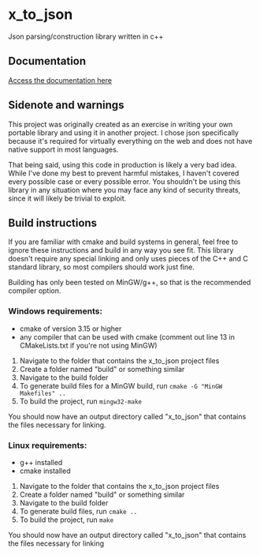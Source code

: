 # x_to_json
Json parsing/construction library written in c++

## Documentation
[Access the documentation here](https://github.com/Cattimus/x_to_json/wiki)

## Sidenote and warnings
This project was originally created as an exercise in writing your own portable library and using it in another project. I chose json specifically because it's required for virtually everything on the web and does not have native support in most languages. 

That being said, using this code in production is likely a very bad idea. While I've done my best to prevent harmful mistakes, I haven't covered every possible case or every possible error. You shouldn't be using this library in any situation where you may face any kind of security threats, since it will likely be trivial to exploit.

## Build instructions

If you are familiar with cmake and build systems in general, feel free to ignore these instructions and build in any way you see fit. This library doesn't require any special linking and only uses pieces of the C++ and C standard library, so most compilers should work just fine.

Building has only been tested on MinGW/g++, so that is the recommended compiler option.

### Windows requirements:
- cmake of version 3.15 or higher
- any compiler that can be used with cmake (comment out line 13 in CMakeLists.txt if you're not using MinGW)

1. Navigate to the folder that contains the x_to_json project files
2. Create a folder named "build" or something similar
3. Navigate to the build folder
4. To generate build files for a MinGW build, run `cmake -G "MinGW Makefiles" ..`
5. To build the project, run `mingw32-make`

You should now have an output directory called "x_to_json" that contains the files necessary for linking.

### Linux requirements:
- g++ installed
- cmake installed

1. Navigate to the folder that contains the x_to_json project files
2. Create a folder named "build" or something similar
3. Navigate to the build folder
4. To generate build files, run `cmake ..`
5. To build the project, run `make`

You should now have an output directory called "x_to_json" that contains the files necessary for linking
